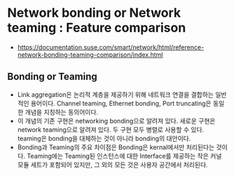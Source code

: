 # Network bonding or Network teaming : Feature comparison
- https://documentation.suse.com/smart/network/html/reference-network-bonding-teaming-comparison/index.html

## Bonding or Teaming
- Link aggregation은 논리적 계층을 제공하기 위해 네트워크 연결을 결합하는 일반적인 용어이다. Channel teaming, Ethernet bonding, Port truncating은 동일한 개념을 지칭하는 동의어이다.
- 이 개념의 기존 구현은 networking bonding으로 알려져 있다. 새로운 구현은 network teaming으로 알려져 있다. 두 구현 모두 병렬로 사용할 수 있다. teaming은 bonding을 대체하는 것이 아니라 bonding의 대안이다.
- Bonding과 Teaming의 주요 차이점은 Bonding은 kernal에서만 처리된다는 것이다. Teaming에는 Teaming된 인스턴스에 대한 Interface를 제공하는 작은 커널 모듈 세트가 포함되어 있지만, 그 외의 모든 것은 사용자 공간에서 처리된다.